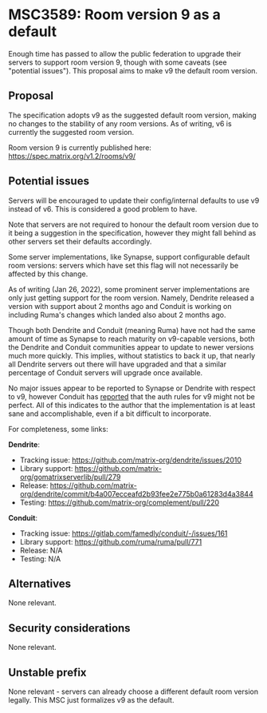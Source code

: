 # MSC3589: Room version 9 as a default

Enough time has passed to allow the public federation to upgrade their servers to support room
version 9, though with some caveats (see "potential issues"). This proposal aims to make v9 the
default room version.

## Proposal

The specification adopts v9 as the suggested default room version, making no changes to the stability
of any room versions. As of writing, v6 is currently the suggested room version.

Room version 9 is currently published here: https://spec.matrix.org/v1.2/rooms/v9/

## Potential issues

Servers will be encouraged to update their config/internal defaults to use v9 instead of v6. This
is considered a good problem to have.

Note that servers are not required to honour the default room version due to it being a suggestion
in the specification, however they might fall behind as other servers set their defaults accordingly.

Some server implementations, like Synapse, support configurable default room versions: servers which
have set this flag will not necessarily be affected by this change.

As of writing (Jan 26, 2022), some prominent server implementations are only just getting support for
the room version. Namely, Dendrite released a version with support about 2 months ago and Conduit is
working on including Ruma's changes which landed also about 2 months ago.

Though both Dendrite and Conduit (meaning Ruma) have not had the same amount of time as Synapse to
reach maturity on v9-capable versions, both the Dendrite and Conduit communities appear to update to
newer versions much more quickly. This implies, without statistics to back it up, that nearly all
Dendrite servers out there will have upgraded and that a similar percentage of Conduit servers will
upgrade once available.

No major issues appear to be reported to Synapse or Dendrite with respect to v9, however Conduit
has [reported](https://gitlab.com/famedly/conduit/-/merge_requests/257#note_814327701) that the auth
rules for v9 might not be perfect. All of this indicates to the author that the implementation is at
least sane and accomplishable, even if a bit difficult to incorporate.

For completeness, some links:

**Dendrite**:

* Tracking issue: https://github.com/matrix-org/dendrite/issues/2010
* Library support: https://github.com/matrix-org/gomatrixserverlib/pull/279
* Release: https://github.com/matrix-org/dendrite/commit/b4a007ecceafd2b93fee2e775b0a61283d4a3844
* Testing: https://github.com/matrix-org/complement/pull/220

**Conduit**:

* Tracking issue: https://gitlab.com/famedly/conduit/-/issues/161
* Library support: https://github.com/ruma/ruma/pull/771
* Release: N/A
* Testing: N/A

## Alternatives

None relevant.

## Security considerations

None relevant.

## Unstable prefix

None relevant - servers can already choose a different default room version legally. This MSC
just formalizes v9 as the default.
